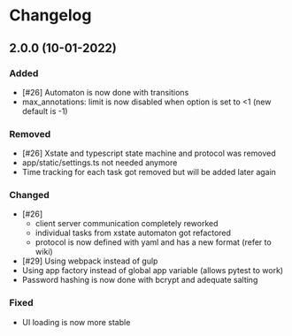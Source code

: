 # Changelog

## 2.0.0 (10-01-2022)

### Added

-   [#26] Automaton is now done with transitions
-   max_annotations: limit is now disabled when option is set to <1 (new default is -1)

### Removed

-   [#26] Xstate and typescript state machine and protocol was removed
-   app/static/settings.ts not needed anymore
-   Time tracking for each task got removed but will be added later again

### Changed

-   [#26]
    -   client server communication completely reworked
    -   individual tasks from xstate automaton got refactored
    -   protocol is now defined with yaml and has a new format (refer to wiki)
-   [#29] Using webpack instead of gulp
-   Using app factory instead of global app variable (allows pytest to work)
-   Password hashing is now done with bcrypt and adequate salting

### Fixed

-   UI loading is now more stable
